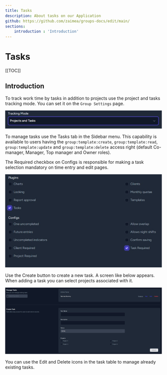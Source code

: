 ```yaml
---
title: Tasks
description: About tasks on our Application
github: https://github.com/zaimea/groups-docs/edit/main/
sections: 
    introduction : 'Introduction'
---
```


# Tasks

[[TOC]]

## Introduction

To track work time by tasks in addition to projects use the project and tasks tracking mode. You can set it on the `Group Settings` page.

![Tracking mode](https://raw.githubusercontent.com/zaimea/groups-docs/main/preview/tasks-trackingmode.jpg)

To manage tasks use the Tasks tab in the Sidebar menu. This capability is available to users having the `group:template:create`, `group:template:read`, `group:template:update` and `group:template:delete` access right (default Co-manager, Manager, Top manager and Owner roles).

The Required checkbox on Configs is responsible for making a task selection mandatory on time entry and edit pages. 

![Checkbox](https://raw.githubusercontent.com/zaimea/groups-docs/main/preview/tasks-checkbox.jpg)

Use the Create button to create a new task. A screen like below appears. When adding a task you can select projects associated with it.

![Tasks](https://raw.githubusercontent.com/zaimea/groups-docs/main/preview/tasks.jpg)

You can use the Edit and Delete icons in the task table to manage already existing tasks.
